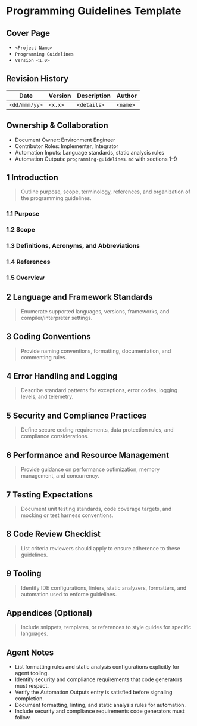 # Programming Guidelines Template

## Cover Page
- `<Project Name>`
- `Programming Guidelines`
- `Version <1.0>`

## Revision History
| Date | Version | Description | Author |
| --- | --- | --- | --- |
| `<dd/mmm/yy>` | `<x.x>` | `<details>` | `<name>` |

## Ownership & Collaboration
- Document Owner: Environment Engineer
- Contributor Roles: Implementer, Integrator
- Automation Inputs: Language standards, static analysis rules
- Automation Outputs: `programming-guidelines.md` with sections 1–9

## 1 Introduction
> Outline purpose, scope, terminology, references, and organization of the programming guidelines.

### 1.1 Purpose
### 1.2 Scope
### 1.3 Definitions, Acronyms, and Abbreviations
### 1.4 References
### 1.5 Overview

## 2 Language and Framework Standards
> Enumerate supported languages, versions, frameworks, and compiler/interpreter settings.

## 3 Coding Conventions
> Provide naming conventions, formatting, documentation, and commenting rules.

## 4 Error Handling and Logging
> Describe standard patterns for exceptions, error codes, logging levels, and telemetry.

## 5 Security and Compliance Practices
> Define secure coding requirements, data protection rules, and compliance considerations.

## 6 Performance and Resource Management
> Provide guidance on performance optimization, memory management, and concurrency.

## 7 Testing Expectations
> Document unit testing standards, code coverage targets, and mocking or test harness conventions.

## 8 Code Review Checklist
> List criteria reviewers should apply to ensure adherence to these guidelines.

## 9 Tooling
> Identify IDE configurations, linters, static analyzers, formatters, and automation used to enforce guidelines.

## Appendices (Optional)
> Include snippets, templates, or references to style guides for specific languages.

## Agent Notes
- List formatting rules and static analysis configurations explicitly for agent tooling.
- Identify security and compliance requirements that code generators must respect.
- Verify the Automation Outputs entry is satisfied before signaling completion.
- Document formatting, linting, and static analysis rules for automation.
- Include security and compliance requirements code generators must follow.
